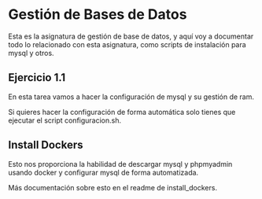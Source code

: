 # Gestión de Bases de Datos
Esta es la asignatura de gestión de base de datos, y aquí voy a documentar todo lo relacionado con esta asignatura, como scripts de instalación para mysql y otros.

## Ejercicio 1.1
En esta tarea vamos a hacer la configuración de mysql y su gestión de ram.  

Si quieres hacer la configuración de forma automática solo tienes que ejecutar el script configuracion.sh.

## Install Dockers
Esto nos proporciona la habilidad de descargar mysql y phpmyadmin usando docker y configurar mysql de forma automatizada.

Más documentación sobre esto en el readme de install_dockers.